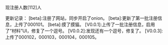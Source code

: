 现注册人数[112]人

更新记录：
[beta]:注册了网站，同步开启了onion。
[beta]:更新了第一批注册信息，上传了000101。
[beta]:摸了摸猫。
[V0.0.1]:上传了一批注册信息，启用了“材料”UI，修复了一个逗号。
[V0.0.2]:发现还有一个逗号，修复了。
[V0.0.3]:上传了000102，000103，000104，000105。
